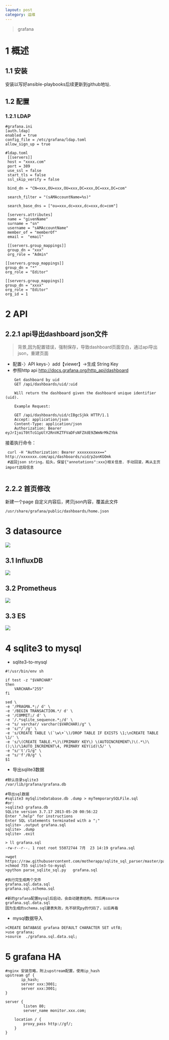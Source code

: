 ```yaml
---
layout: post
category: 运维
---
```


> grafana

# 1 概述
## 1.1 安装
安装以写好ansible-playbooks后续更新到github地址.
## 1.2 配置
### 1.2.1 LDAP

```
#grafana.ini
[auth.ldap]
enabled = true
config_file = /etc/grafana/ldap.toml
allow_sign_up = true

#ldap.toml
 [[servers]]
 host = "xxxx.com"
 port = 389
 use_ssl = false
 start_tls = false
 ssl_skip_verify = false

 bind_dn = "CN=xxx,OU=xxx,OU=xxx,DC=xxx,DC=xxx,DC=com"

 search_filter = "(sAMAccountName=%s)"

 search_base_dns = ["ou=xxx,dc=xxx,dc=xxx,dc=com"]

 [servers.attributes]
 name = "givenName"
 surname = "sn"
 username = "sAMAccountName"
 member_of = "memberOf"
 email =  "email"

 [[servers.group_mappings]]
 group_dn = "xxx"
 org_role = "Admin"

[[servers.group_mappings]]
group_dn = "*"
org_role = "Editor"

[[servers.group_mappings]]
group_dn = "xxxx"
org_role = "Editor"
org_id = 1
```
# 2 API
## 2.2.1 api导出dashboard json文件
> 背景,因为配置错误，强制保存，导致dashboard页面空白，通过api导出json，重建页面

- 配置-〉API keys-〉add【viewer】->生成 String Key
- 参照http api http://docs.grafana.org/http_api/dashboard
  
```
    Get dashboard by uid
    GET /api/dashboards/uid/:uid
    
    Will return the dashboard given the dashboard unique identifier (uid).
    
    Example Request:
    
    GET /api/dashboards/uid/cIBgcSjkk HTTP/1.1
    Accept: application/json
    Content-Type: application/json
    Authorization: Bearer eyJrIjoiT0tTcG1pUlY2RnVKZTFVaDFsNFZXdE9ZWmNrMkZYbk
```
接着执行命令：

```
 curl -H "Authorization: Bearer xxxxxxxxxx==" http://xxxxxxx.com/api/dashboards/uid/p2onKGOmk
 #返回json string，掐头，保留{"annotations":xxx}相关信息. 手动回滚，再从主页import这段信息
 
```
## 2.2.2 首页修改

新建一个page 自定义内容后，拷贝json内容，覆盖此文件

```
/usr/share/grafana/public/dashboards/home.json
```
# 3 datasource
![](/assets/img//15456424790894.jpg)
## 3.1 InfluxDB
![](/assets/img//15456425369483.jpg)
## 3.2 Prometheus
![](/assets/img//15456426221695.jpg)

## 3.3 ES
![](/assets/img//15456426980265.jpg)

# 4 sqlite3 to mysql

- sqlite3-to-mysql

```
#!/usr/bin/env sh

if test -z "$VARCHAR"
then
	VARCHAR="255"
fi

sed \
-e '/PRAGMA.*;/ d' \
-e '/BEGIN TRANSACTION.*/ d' \
-e '/COMMIT;/ d' \
-e '/.*sqlite_sequence.*;/d' \
-e "s/ varchar/ varchar($VARCHAR)/g" \
-e 's/"/`/g' \
-e 's/CREATE TABLE \(`\w\+`\)/DROP TABLE IF EXISTS \1;\nCREATE TABLE \1/' \
-e 's/\(CREATE TABLE.*\)\(PRIMARY KEY\) \(AUTOINCREMENT\)\(.*\)\();\)/\1AUTO_INCREMENT\4, PRIMARY KEY(id)\5/' \
-e "s/'t'/1/g" \
-e "s/'f'/0/g" \
$1
```
- 导出sqlite3数据

```
#默认目录sqlite3
/var/lib/grafana/grafana.db

#导出sql数据
#sqlite3 mySqliteDatabase.db .dump > myTemporarySQLFile.sql
#or:
>sqlite3 grafana.db
SQLite version 3.7.17 2013-05-20 00:56:22
Enter ".help" for instructions
Enter SQL statements terminated with a ";"
sqlite> .output grafana.sql
sqlite> .dump
sqlite> .exit

> ll grafana.sql
-rw-r--r--. 1 root root 55072744 7月  23 14:19 grafana.sql

>wget https://raw.githubusercontent.com/motherapp/sqlite_sql_parser/master/parse_sqlite_sql.py
>chmod 755 sqlite3-to-mysql
>python parse_sqlite_sql.py   grafana.sql  

#执行完生成两个文件
grafana.sql.data.sql
grafana.sql.schema.sql

#新的grafana配置mysql后启动，会自动建表结构。然后再source grafana.sql.data.sql
因为生成的schema.sql建表失败，先不研究py的代码了，以后再看
```
- mysql数据导入


```
>CREATE DATABASE grafana DEFAULT CHARACTER SET utf8;
>use grafana;
>source  ./grafana.sql.data.sql;
```
# 5 grafana HA

```
#nginx 安装忽略，附上upstream配置，使用ip_hash
upstream gf {
       ip_hash;
       server xxx:3001;
       server xxx:3001;
}

server {
        listen 80;
        server_name monitor.xxx.com;

	location / {
		proxy_pass http://gf/;
	}
}
```